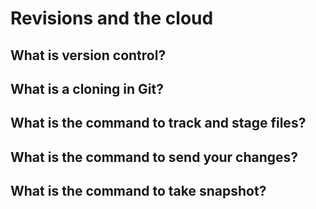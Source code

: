 # Revisions and the cloud

## What is version control?

## What is a cloning in Git?

## What is the command to track and stage files?

## What is the command to send your changes?

## What is the command to take snapshot?
